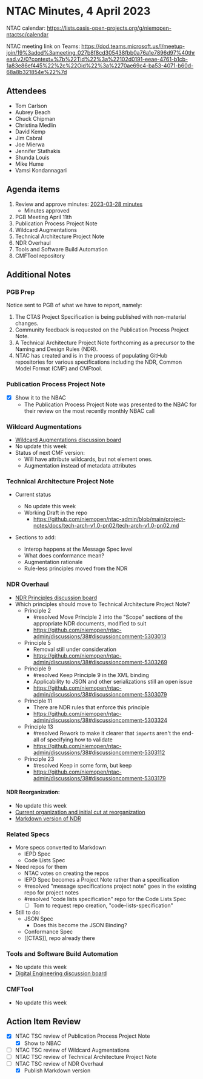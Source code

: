 # NTAC Minutes, 4 April 2023

NTAC calendar: https://lists.oasis-open-projects.org/g/niemopen-ntactsc/calendar

NTAC meeting link on Teams: https://dod.teams.microsoft.us/l/meetup-join/19%3adod%3ameeting_027b8f8cd305438fbb0a76a1e7896d97%40thread.v2/0?context=%7b%22Tid%22%3a%22102d0191-eeae-4761-b1cb-1a83e86ef445%22%2c%22Oid%22%3a%2270ae69c4-ba53-4071-b60d-68a8b321854e%22%7d

## Attendees

- Tom Carlson
- Aubrey Beach
- Chuck Chipman
- Christina Medlin
- David Kemp
- Jim Cabral
- Joe Mierwa
- Jennifer Stathakis
- Shunda Louis
- Mike Hume
- Vamsi Kondannagari

## Agenda items

1. Review and approve minutes: [2023-03-28 minutes](2023-03-28-minutes.md)
	- Minutes approved
2. PGB Meeting April 11th
3. Publication Process Project Note
4. Wildcard Augmentations
5. Technical Architecture Project Note
6. NDR Overhaul
7. Tools and Software Build Automation
8. CMFTool repository

## Additional Notes

### PGB Prep

Notice sent to PGB of what we have to report, namely:

1. The CTAS Project Specification is being published with non-material changes.
2. Community feedback is requested on the Publication Process Project Note.
3. A Technical Architecture Project Note forthcoming as a precursor to the Naming and Design Rules (NDR).
4. NTAC has created and is in the process of populating GitHub repositories for various specifications including the NDR, Common Model Format (CMF) and CMFtool.

### Publication Process Project Note

- [X] Show it to the NBAC
	- The Publication Process Project Note was presented to the NBAC for their review on the most recently monthly NBAC call

### Wildcard Augmentations

- [Wildcard Augmentations discussion board](https://github.com/niemopen/ntac-admin/discussions/32)
- No update this week
- Status of next CMF version:
	- Will have attribute wildcards, but not element ones.
	- Augmentation instead of metadata attributes

### Technical Architecture Project Note

- Current status
	- No update this week
	- Working Draft in the repo
		- https://github.com/niemopen/ntac-admin/blob/main/project-notes/docs/tech-arch-v1.0-pn02/tech-arch-v1.0-pn02.md

- Sections to add:
	- Interop happens at the Message Spec level
	- What does conformance mean?
	- Augmentation rationale
	- Rule-less principles moved from the NDR

### NDR Overhaul

- [NDR Principles discussion board](https://github.com/niemopen/ntac-admin/discussions/38)
- Which principles should move to Technical Architecture Project Note?
	- Principle 2
		- #resolved Move Principle 2 into the "Scope" sections of the appropriate NDR documents, modified to suit
		- https://github.com/niemopen/ntac-admin/discussions/38#discussioncomment-5303013
	- Principle 5
		- Removal still under consideration
		- https://github.com/niemopen/ntac-admin/discussions/38#discussioncomment-5303269
	- Principle 9
		- #resolved Keep Principle 9 in the XML binding
		- Applicability to JSON and other serializations still an open issue
		- https://github.com/niemopen/ntac-admin/discussions/38#discussioncomment-5303079
	- Principle 11
		- There are NDR rules that enforce this principle
		- https://github.com/niemopen/ntac-admin/discussions/38#discussioncomment-5303324
	- Principle 13
		- #resolved Rework to make it clearer that `import`s aren't the end-all of specifying how to validate
		- https://github.com/niemopen/ntac-admin/discussions/38#discussioncomment-5303112
	- Principle 23
		- #resolved Keep in some form, but keep
		- https://github.com/niemopen/ntac-admin/discussions/38#discussioncomment-5303179

#### NDR Reorganization:

- No update this week
- [Current organization and initial cut at reorganization](https://github.com/niemopen/ntac-admin/discussions/42)
- [Markdown version of NDR](https://github.com/niemopen/niem-naming-design-rules/blob/dev/niem-ndr.md)

### Related Specs

- More specs converted to Markdown
	- IEPD Spec
	- Code Lists Spec
- Need repos for them
	- NTAC votes on creating the repos
	- IEPD Spec becomes a Project Note rather than a specification
	- #resolved  "message specifications project note" goes in the existing repo for project notes
	- #resolved  "code lists specification" repo for the Code Lists Spec
		- [ ] Tom to request repo creation, "code-lists-specification"
- Still to do:
	- JSON Spec
		- Does this become the JSON Binding?
	- Conformance Spec
	- [[CTAS]], repo already there

### Tools and Software Build Automation

- No update this week
- [Digital Engineering discussion board](https://github.com/niemopen/ntac-admin/discussions/41)

### CMFTool

- No update this week

## Action Item Review

- [X] NTAC TSC review of Publication Process Project Note
	- [X] Show to NBAC
- [ ] NTAC TSC review of Wildcard Augmentations
- [ ] NTAC TSC review of Technical Architecture Project Note
- [ ] NTAC TSC review of NDR Overhaul
	- [X] Publish Markdown version
